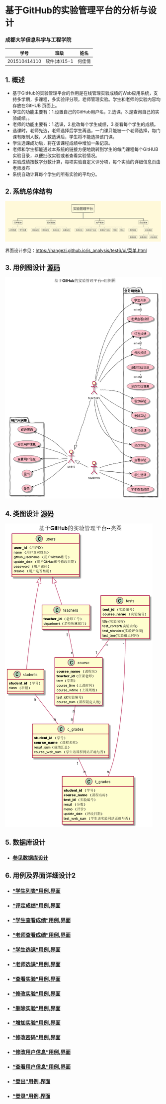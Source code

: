 ﻿﻿<!-- markdownlint-disable MD033-->
<!-- 禁止MD033类型的警告 https://www.npmjs.com/package/markdownlint -->

# 基于GitHub的实验管理平台的分析与设计

### 成都大学信息科学与工程学院

|学号|班级|姓名|
|:-------:|:-------------: | :----------:|
|201510414110|软件(本)15-1|何佳倩|

## 1. 概述
- 基于GitHub的实验管理平台的作用是在线管理实验成绩的Web应用系统，支持多学期，多课程，多实验评分项，老师管理实验。学生和老师的实验内容均存放在GitHUB
页面上。
- 学生的功能主要有：1.设置自己的GitHub用户名，2.选课，3.是查询自己的实验成绩。。
- 老师的功能主要有：1.选课，2.批改每个学生成绩，3.查看每个学生的成绩。
- 选课时，老师先选，老师选择后学生再选，一门课只能被一个老师选择，每门课有限制人数，人数选满后，学生将不能选择该门课。
- 学生选课成功后，将在该课程成绩中增加一条记录。
- 老师和学生都能通过本系统的链接方便地跳转到学生的每门课程每个GitHUB实验目录，以便批改实验或者查看实验情况。
- 实验成绩按数字分数计算，每项实验自定义评分项，每个实验的详细信息页由老师发布
- 系统自动计算每个学生的所有实验的平均分。
    
## 2. 系统总体结构
![系统总体结构](系统总体结构.png)

界面设计参见：https://nangezi.github.io/is_analysis/test6/ui/菜单.html
    
## 3. 用例图设计 [源码](src/usecase.puml)
![](images/usecase.png)

## 4. 类图设计 [源码](src/class.puml)
![](images/class.png)

## 5. 数据库设计
- ### [参见数据库设计](./数据库设计.md)

## 6. 用例及界面详细设计2
- ### [“学生列表”用例](./用例/学生列表.md),[界面](https://nangezi.github.io/is_analysis/test6/ui/学生列表.html)
- ### [“评定成绩”用例](./用例/评定成绩.md),[界面](https://nangezi.github.io/is_analysis/test6/ui/评定成绩.html)
- ### [“学生查看成绩”用例](./用例/学生查看成绩.md),[界面](https://nangezi.github.io/is_analysis/test6/ui/学生查看成绩.html)
- ### [“老师查看成绩”用例](./用例/老师查看成绩.md),[界面](https://nangezi.github.io/is_analysis/test6/ui/学生列表.html)
- ### [“学生选课”用例](./用例/学生选课.md),[界面](https://nangezi.github.io/is_analysis/test6/ui/学生选课.html)
- ### [“老师选课”用例](./用例/老师选课.md),[界面](https://nangezi.github.io/is_analysis/test6/ui/老师选课.html)
- ### [“查看实验”用例](./用例/查看实验.md),[界面](https://nangezi.github.io/is_analysis/test6/ui/查看实验信息.html)
- ### [“修改实验”用例](./用例/修改实验.md),[界面](https://nangezi.github.io/is_analysis/test6/ui/修改实验信息.html)
- ### [“删除实验”用例](./用例/删除实验.md),[界面](https://nangezi.github.io/is_analysis/test6/ui/修改实验信息.html)
- ### [“增加实验”用例](./用例/增加实验.md),[界面](https://nangezi.github.io/is_analysis/test6/ui/增加实验.html)
- ### [“修改密码”用例](./用例/修改密码.md),[界面](https://nangezi.github.io/is_analysis/test6/ui/修改密码.html)
- ### [“修改用户信息”用例](./用例/修改用户信息.md),[界面](https://nangezi.github.io/is_analysis/test6/ui/修改信息.html)
- ### [“查看用户信息”用例](./用例/查看用户信息.md),[界面](https://nangezi.github.io/is_analysis/test6/ui/查看信息.html)
- ### [“登出”用例](./用例/登出.md),[界面](https://nangezi.github.io/is_analysis/test6/ui/登出.html)
- ### [“登录”用例](./用例/登录.md),[界面](https://nangezi.github.io/is_analysis/test6/ui/登录.html)

    